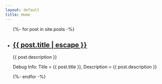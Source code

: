 ```yaml
---
layout: default
title: Home
---
```


<div class="home">
  
  <ul class="post-list">
    {%- for post in site.posts -%}
      <li>
        <h2>
          <a class="post-link" href="{{ post.url | relative_url }}">{{ post.title | escape }}</a>
        </h2>
        <p style="text-align: justify">
          {{ post.description }}
        </p>
        <p>Debug Info: Title = {{ post.title }}, Description = {{ post.description }}</p>
      </li>
    {%- endfor -%}
  </ul>

</div>
